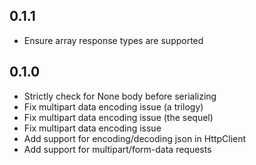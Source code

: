 ##  0.1.1
* Ensure array response types are supported

##  0.1.0
* Strictly check for None body before serializing
* Fix multipart data encoding issue (a trilogy)
* Fix multipart data encoding issue (the sequel)
* Fix multipart data encoding issue
* Add support for encoding/decoding json in HttpClient
* Add support for multipart/form-data requests

